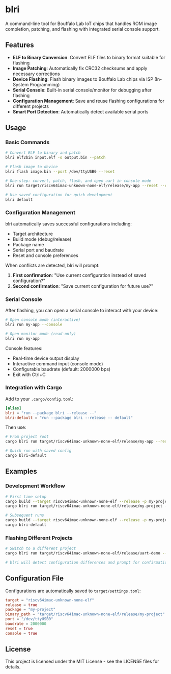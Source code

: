 # blri

A command-line tool for Bouffalo Lab IoT chips that handles ROM image completion, patching, and flashing with integrated serial console support.

## Features

- **ELF to Binary Conversion**: Convert ELF files to binary format suitable for flashing
- **Image Patching**: Automatically fix CRC32 checksums and apply necessary corrections
- **Device Flashing**: Flash binary images to Bouffalo Lab chips via ISP (In-System Programming)
- **Serial Console**: Built-in serial console/monitor for debugging after flashing
- **Configuration Management**: Save and reuse flashing configurations for different projects
- **Smart Port Detection**: Automatically detect available serial ports

## Usage

### Basic Commands

```bash
# Convert ELF to binary and patch
blri elf2bin input.elf -o output.bin --patch

# Flash image to device
blri flash image.bin --port /dev/ttyUSB0 --reset

# One-step: convert, patch, flash, and open uart in console mode
blri run target/riscv64imac-unknown-none-elf/release/my-app --reset --console

# Use saved configuration for quick development
blri default
```

### Configuration Management

blri automatically saves successful configurations including:
- Target architecture
- Build mode (debug/release)
- Package name
- Serial port and baudrate
- Reset and console preferences

When conflicts are detected, blri will prompt:
1. **First confirmation**: "Use current configuration instead of saved configuration?"
2. **Second confirmation**: "Save current configuration for future use?"

### Serial Console

After flashing, you can open a serial console to interact with your device:

```bash
# Open console mode (interactive)
blri run my-app --console

# Open monitor mode (read-only)
blri run my-app
```

Console features:
- Real-time device output display
- Interactive command input (console mode)
- Configurable baudrate (default: 2000000 bps)
- Exit with Ctrl+C

### Integration with Cargo

Add to your `.cargo/config.toml`:

```toml
[alias]
blri = "run --package blri --release --"
blri-default = "run --package blri --release -- default"
```

Then use:

```bash
# From project root
cargo blri run target/riscv64imac-unknown-none-elf/release/my-app --reset --console

# Quick run with saved config
cargo blri-default
```

## Examples

### Development Workflow

```bash
# First time setup
cargo build --target riscv64imac-unknown-none-elf --release -p my-project
cargo blri run target/riscv64imac-unknown-none-elf/release/my-project --reset --console

# Subsequent runs
cargo build --target riscv64imac-unknown-none-elf --release -p my-project
cargo blri-default
```

### Flashing Different Projects

```bash
# Switch to a different project
cargo blri run target/riscv64imac-unknown-none-elf/release/uart-demo --reset

# blri will detect configuration differences and prompt for confirmation
```

## Configuration File

Configurations are automatically saved to `target/settings.toml`:

```toml
target = "riscv64imac-unknown-none-elf"
release = true
package = "my-project"
binary_path = "target/riscv64imac-unknown-none-elf/release/my-project"
port = "/dev/ttyUSB0"
baudrate = 2000000
reset = true
console = true
```

## License

This project is licensed under the MIT License - see the LICENSE files for details.
